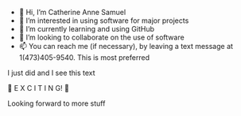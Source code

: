 - 👋 Hi, I’m Catherine Anne Samuel
- 👀 I’m interested in using software for major projects
- 🌱 I’m currently learning and using GitHub
- 💞️ I’m looking to collaborate on the use of software
- 📫 You can reach me (if necessary), by leaving a text message at 1(473)405-9540. This is most preferred

<!---
CathyASamuel/CathyASamuel is a ✨ special ✨ repository because its `README.md` (this file) appears on your GitHub profile.
You can click the Preview link to take a look at your changes.
--->
I just did and I see this text 
<!--- 
what a thing! This is exciting!
--->

🙆 E X C I T I N G! 💐

Looking forward to more stuff
